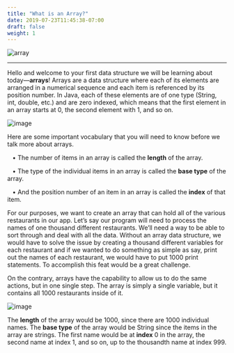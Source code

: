 ```yaml
---
title: "What is an Array?"
date: 2019-07-23T11:45:38-07:00
draft: false
weight: 1
---
```

<link rel="stylesheet" href="../../style.css">

![array](../../img/whatis.png)
<hr>

<p>Hello and welcome to your first data structure we will be learning about today—<b>arrays</b>! Arrays are a data structure where each of its elements are arranged in a numerical sequence and each item is referenced by its position number. In Java, each of these elements are of one type (String, int, double, etc.) and are zero indexed, which means that the first element in an array starts at 0, the second element with 1, and so on. </p>

![image](../../img/array.png)

<p>Here are some important vocabulary that you will need to know before we talk more about arrays.</p>

<p>&nbsp;&nbsp;&nbsp;• The number of items in an array is called the <b>length</b> of the array.</p>

<p>&nbsp;&nbsp;&nbsp;•  The type of the individual items in an array is called the <b>base type</b> of the array.</p>

<p>&nbsp;&nbsp;&nbsp;•  And the position number of an item in an array is called the <b>index</b> of that item.
</p>


<p>For our purposes, we want to create an array that can hold all of the various restaurants in our app. Let’s say our program will need to process the names of one thousand different restaurants. We’ll need a way to be able to sort through and deal with all the data. Without an array data structure, we would have to solve the issue by creating a thousand different variables for each restaurant and if we wanted to do something as simple as say, print out the names of each restaurant, we would have to put 1000 print statements. To accomplish this feat would be a great challenge. 
</p>

<p>On the contrary, arrays have the capability to  allow us to do the same actions, but in one single step. The array is simply a single variable, but it contains all 1000 restaurants inside of it. 
</p>

![image](../../img/restaurant.png)

<p>The <b>length</b> of the array would be 1000, since there are 1000 individual names. The <b>base type</b> of the array would be String since the items in the array are strings. The first name would be at <b>index</b> 0 in the array, the second name at index 1, and so on, up to the thousandth name at index 999.</p>


